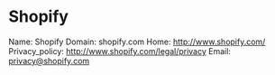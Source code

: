 
# Shopify

Name: Shopify
Domain: shopify.com
Home: http://www.shopify.com/
Privacy_policy: http://www.shopify.com/legal/privacy
Email: privacy@shopify.com
